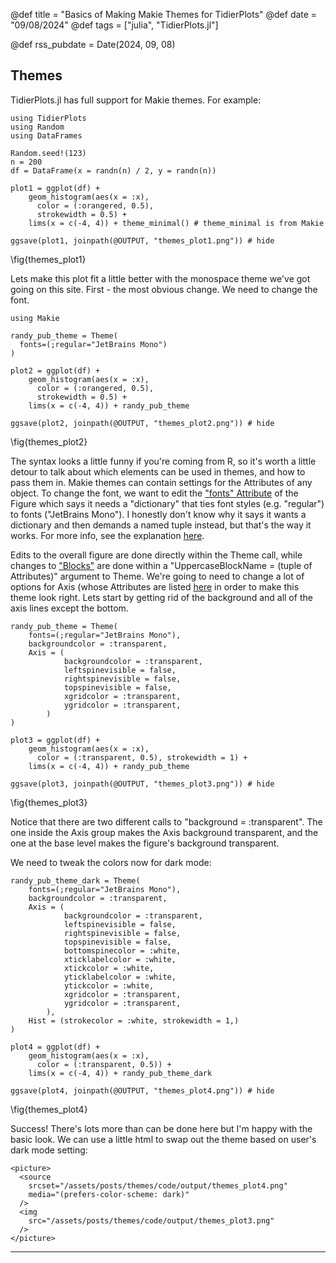 @def title = "Basics of Making Makie Themes for TidierPlots"
@def date = "09/08/2024"
@def tags = ["julia", "TidierPlots.jl"]

@def rss_pubdate = Date(2024, 09, 08)

## Themes

TidierPlots.jl has full support for Makie themes. For example:

```julia:themes_1
using TidierPlots
using Random
using DataFrames

Random.seed!(123)
n = 200
df = DataFrame(x = randn(n) / 2, y = randn(n))

plot1 = ggplot(df) +
    geom_histogram(aes(x = :x),
      color = (:orangered, 0.5),
      strokewidth = 0.5) +
    lims(x = c(-4, 4)) + theme_minimal() # theme_minimal is from Makie

ggsave(plot1, joinpath(@OUTPUT, "themes_plot1.png")) # hide
```

\fig{themes_plot1}

Lets make this plot fit a little better with the monospace theme we've got going on this site. First - the most obvious change. We need to change the font.

```julia:themes_2
using Makie

randy_pub_theme = Theme(
  fonts=(;regular="JetBrains Mono")
)

plot2 = ggplot(df) +
    geom_histogram(aes(x = :x),
      color = (:orangered, 0.5),
      strokewidth = 0.5) +
    lims(x = c(-4, 4)) + randy_pub_theme

ggsave(plot2, joinpath(@OUTPUT, "themes_plot2.png")) # hide
```
\fig{themes_plot2}

The syntax looks a little funny if you're coming from R, so it's worth a little detour to talk about which elements can be used in themes, and how to pass them in. Makie themes can contain settings for the Attributes of any object. To change the font, we want to edit the ["fonts" Attribute](https://docs.makie.org/stable/reference/plots/text#fonts) of the Figure which says it needs a "dictionary" that ties font styles (e.g. "regular") to fonts ("JetBrains Mono"). I honestly don't know why it says it wants a dictionary and then demands a named tuple instead, but that's the way it works. For more info, see the explanation [here](https://docs.makie.org/stable/explanations/fonts).

Edits to the overall figure are done directly within the Theme call, while changes to ["Blocks"](https://docs.makie.org/stable/explanations/blocks) are done within a "UppercaseBlockName = (tuple of Attributes)" argument to Theme. We're going to need to change a lot of options for Axis (whose Attributes are listed [here](https://docs.makie.org/stable/reference/blocks/axis#attributes) in order to make this theme look right. Lets start by getting rid of the background and all of the axis lines except the bottom.

```julia:themes_3
randy_pub_theme = Theme(
    fonts=(;regular="JetBrains Mono"),
    backgroundcolor = :transparent,
    Axis = (
            backgroundcolor = :transparent,
            leftspinevisible = false,
            rightspinevisible = false,
            topspinevisible = false,
            xgridcolor = :transparent,
            ygridcolor = :transparent,
        )
)

plot3 = ggplot(df) +
    geom_histogram(aes(x = :x),
      color = (:transparent, 0.5), strokewidth = 1) +
    lims(x = c(-4, 4)) + randy_pub_theme

ggsave(plot3, joinpath(@OUTPUT, "themes_plot3.png")) # hide
```
\fig{themes_plot3}

Notice that there are two different calls to "background = :transparent". The one inside the Axis group makes the Axis background transparent, and the one at the base level makes the figure's background transparent.

We need to tweak the colors now for dark mode:

```julia:themes_4
randy_pub_theme_dark = Theme(
    fonts=(;regular="JetBrains Mono"),
    backgroundcolor = :transparent,
    Axis = (
            backgroundcolor = :transparent,
            leftspinevisible = false,
            rightspinevisible = false,
            topspinevisible = false,
            bottomspinecolor = :white,
            xticklabelcolor = :white,
            xtickcolor = :white,
            yticklabelcolor = :white,
            ytickcolor = :white,
            xgridcolor = :transparent,
            ygridcolor = :transparent,
        ),
    Hist = (strokecolor = :white, strokewidth = 1,)
)

plot4 = ggplot(df) +
    geom_histogram(aes(x = :x),
      color = (:transparent, 0.5)) +
    lims(x = c(-4, 4)) + randy_pub_theme_dark

ggsave(plot4, joinpath(@OUTPUT, "themes_plot4.png")) # hide
```
\fig{themes_plot4}

Success! There's lots more than can be done here but I'm happy with the basic look. We can use a little html to swap out the theme based on user's dark mode setting:

~~~
<picture>
  <source
    srcset="/assets/posts/themes/code/output/themes_plot4.png"
    media="(prefers-color-scheme: dark)"
  />
  <img
    src="/assets/posts/themes/code/output/themes_plot3.png"
  />
</picture>
~~~

---
